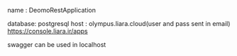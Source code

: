 name : DeomoRestApplication

database: postgresql   host : olympus.liara.cloud(user and pass sent in email)
https://console.liara.ir/apps

swagger can be used in localhost
